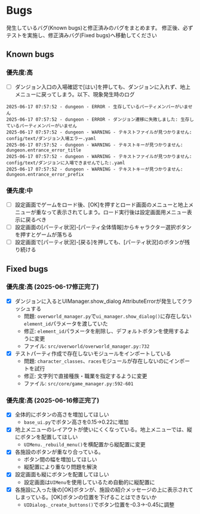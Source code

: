 # Bugs

発生しているバグ(Known bugs)と修正済みのバグをまとめます。
修正後、必ずテストを実施し、修正済みバグ(Fixed bugs)へ移動してください

## Known bugs

### 優先度:高

- [ ] ダンジョン入口の入場確認で[はい]を押しても、ダンジョンに入れず、地上メニューに戻ってしまう。以下、現象発生時のログ
```
2025-06-17 07:57:52 - dungeon - ERROR - 生存しているパーティメンバーがいません
2025-06-17 07:57:52 - dungeon - ERROR - ダンジョン遷移に失敗しました: 生存しているパーティメンバーがいません
2025-06-17 07:57:52 - dungeon - WARNING - テキストファイルが見つかりません: config/text/ダンジョン入場エラー.yaml
2025-06-17 07:57:52 - dungeon - WARNING - テキストキーが見つかりません: dungeon.entrance_error_title
2025-06-17 07:57:52 - dungeon - WARNING - テキストファイルが見つかりません: config/text/ダンジョンに入場できませんでした:.yaml
2025-06-17 07:57:52 - dungeon - WARNING - テキストキーが見つかりません: dungeon.entrance_error_prefix
```

### 優先度:中

- [ ] 設定画面でゲームをロード後、[OK]を押すとロード画面のメニューと地上メニューが重なって表示されてしまう。ロード実行後は設定画面用メニュー表示に戻るべき
- [ ] 設定画面の[パーティ状況]-[パーティ全体情報]からキャラクター選択ボタンを押すとゲームが落ちる
- [ ] 設定画面で[パーティ状況]-[戻る]を押しても、[パーティ状況]のボタンが残り続ける

## Fixed bugs

### 優先度:高 (2025-06-17修正完了)

- [x] ダンジョンに入るとUIManager.show_dialog AttributeErrorが発生してクラッシュする
    - 問題: `overworld_manager.py`で`ui_manager.show_dialog()`に存在しない`element_id`パラメータを渡していた
    - 修正: `element_id`パラメータを削除し、デフォルトボタンを使用するように変更
    - ファイル: `src/overworld/overworld_manager.py:732`
- [x] テストパーティ作成で存在しないモジュールをインポートしている
    - 問題: `character_classes`、`races`モジュールが存在しないのにインポートを試行
    - 修正: 文字列で直接種族・職業を指定するように変更
    - ファイル: `src/core/game_manager.py:592-601`

### 優先度:高 (2025-06-16修正完了)

- [x] 全体的にボタンの高さを増加してほしい
    - `base_ui.py`でボタン高さを0.15→0.22に増加
- [x] 地上メニューのレイアウトが使いにくくなっている。地上メニューでは、縦にボタンを配置してほしい
    - `UIMenu._rebuild_menu()`を横配置から縦配置に変更
- [x] 各施設のボタンが重なり合っている。
    - ボタン間の幅を増加してほしい
    - 縦配置により重なり問題を解決
- [x] 設定画面も縦にボタンを配置してほしい
    - 設定画面は`UIMenu`を使用しているため自動的に縦配置に
- [x] 各施設に入った後の[OK]ボタンが、施設の紹介メッセージの上に表示されてしまっている。[OK]ボタンの位置を下げることはできないか
    - `UIDialog._create_buttons()`でボタン位置を-0.3→-0.45に調整

